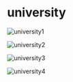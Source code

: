 # university


![university1](https://github.com/fibonutchy/NewRepo/assets/130802142/b7a5e6e9-f6f0-49c9-8d55-2ca75b3507f1)




![university2](https://github.com/fibonutchy/NewRepo/assets/130802142/39178521-a139-416d-b5d7-9221302863ff)


![university3](https://github.com/fibonutchy/NewRepo/assets/130802142/e00c0874-2fd8-4dd1-b2e9-4587a017302f)


![university4](https://github.com/fibonutchy/NewRepo/assets/130802142/ff1cdab2-f1ec-4238-afe1-4f06202a7a8c)
